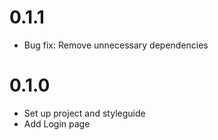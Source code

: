 # 0.1.1

- Bug fix: Remove unnecessary dependencies

# 0.1.0

- Set up project and styleguide
- Add Login page
